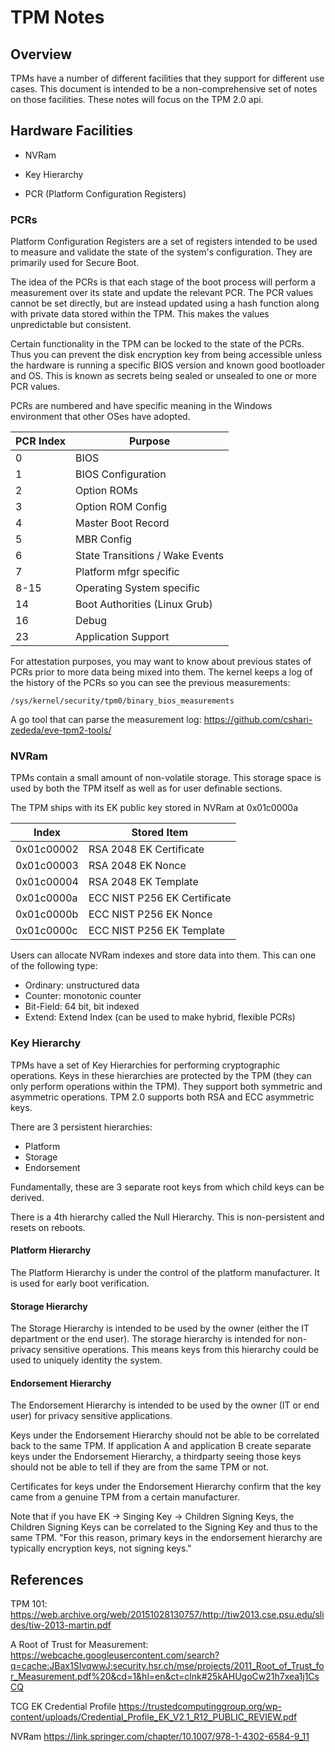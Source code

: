 


# TPM Notes


## Overview

TPMs have a number of different facilities that they support for different use cases. This document is intended to be a non-comprehensive set of notes on those facilities. These notes will focus on the TPM 2.0 api.


## Hardware Facilities

- NVRam

- Key Hierarchy

- PCR (Platform Configuration Registers)

### PCRs

Platform Configuration Registers are a set of registers intended to be used to measure and validate the state of the system's configuration. They are primarily used for Secure Boot.

The idea of the PCRs is that each stage of the boot process will perform a measurement over its state and update the relevant PCR. The PCR values cannot be set directly, but are instead updated using a hash function along with private data stored within the TPM. This makes the values unpredictable but consistent.

Certain functionality in the TPM can be locked to the state of the PCRs. Thus you can prevent the disk encryption key from being accessible unless the hardware is running a specific BIOS version and known good bootloader and OS. This is known as secrets being sealed or unsealed to one or more PCR values.

PCRs are numbered and have specific meaning in the Windows environment that other OSes have adopted.

| PCR Index | Purpose                         |
|-----------|---------------------------------|
| 0         | BIOS                            |
| 1         | BIOS Configuration              |
| 2         | Option ROMs                     |
| 3         | Option ROM Config               |
| 4         | Master Boot Record              |
| 5         | MBR Config                      |
| 6         | State Transitions / Wake Events |
| 7         | Platform mfgr specific          |
| 8-15      | Operating System specific       |
| 14        | Boot Authorities (Linux Grub)   |
| 16        | Debug                           |
| 23        | Application Support             |


For attestation purposes, you may want to know about previous states of PCRs prior to more data being mixed into them. The kernel keeps a log of the history of the PCRs so you can see the previous measurements:

```
/sys/kernel/security/tpm0/binary_bios_measurements
```

A go tool that can parse the measurement log: https://github.com/cshari-zededa/eve-tpm2-tools/

### NVRam

TPMs contain a small amount of non-volatile storage. This storage space is used by both the TPM itself as well as for user definable sections.

The TPM ships with its EK public key stored in NVRam at 0x01c0000a

| Index      | Stored Item                  |
|------------|------------------------------|
| 0x01c00002 | RSA 2048 EK Certificate      |
| 0x01c00003 | RSA 2048 EK Nonce            |
| 0x01c00004 | RSA 2048 EK Template         |
| 0x01c0000a | ECC NIST P256 EK Certificate |
| 0x01c0000b | ECC NIST P256 EK Nonce       |
| 0x01c0000c | ECC NIST P256 EK Template    |

Users can allocate NVRam indexes and store data into them. This can one of the following type:
- Ordinary: unstructured data
- Counter: monotonic counter
- Bit-Field: 64 bit, bit indexed
- Extend: Extend Index (can be used to make hybrid, flexible PCRs)


### Key Hierarchy

TPMs have a set of Key Hierarchies for performing cryptographic operations. Keys in these hierarchies are protected by the TPM (they can only perform operations within the TPM). They support both symmetric and asymmetric operations. TPM 2.0 supports both RSA and ECC asymmetric keys.

There are 3 persistent hierarchies:

- Platform
- Storage
- Endorsement

Fundamentally, these are 3 separate root keys from which child keys can be derived.

There is a 4th hierarchy called the Null Hierarchy. This is non-persistent and resets on reboots.


#### Platform Hierarchy

The Platform Hierarchy is under the control of the platform manufacturer. It is used for early boot verification.


#### Storage Hierarchy

The Storage Hierarchy is intended to be used by the owner (either the IT department or the end user). The storage hierarchy is intended for non-privacy sensitive operations. This means keys from this hierarchy could be used to uniquely identity the system.

#### Endorsement Hierarchy

The Endorsement Hierarchy is intended to be used by the owner (IT or end user) for privacy sensitive applications.

Keys under the Endorsement Hierarchy should not be able to be correlated back to the same TPM. If application A and application B create separate keys under the Endorsement Hierarchy, a thirdparty seeing those keys should not be able to tell if they are from the same TPM or not.

Certificates for keys under the Endorsement Hierarchy confirm that the key came from a genuine TPM from a certain manufacturer.

Note that if you have EK -> Singing Key -> Children Signing Keys, the Children Signing Keys can be correlated to the Signing Key and thus to the same TPM. "For this reason, primary keys in the endorsement hierarchy are typically encryption keys, not signing keys."


## References

TPM 101:
https://web.archive.org/web/20151028130757/http://tiw2013.cse.psu.edu/slides/tiw-2013-martin.pdf

A Root of Trust for Measurement:
https://webcache.googleusercontent.com/search?q=cache:JBax1SIvqwwJ:security.hsr.ch/mse/projects/2011_Root_of_Trust_for_Measurement.pdf%20&cd=1&hl=en&ct=clnk#25kAHUgoCw21h7xea1j1CsCQ

TCG EK Credential Profile
https://trustedcomputinggroup.org/wp-content/uploads/Credential_Profile_EK_V2.1_R12_PUBLIC_REVIEW.pdf

NVRam
https://link.springer.com/chapter/10.1007/978-1-4302-6584-9_11
